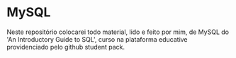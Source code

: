 # MySQL
Neste repositório colocarei todo material, lido e feito por mim, de MySQL do 'An Introductory Guide to SQL', curso na plataforma educative providenciado pelo github student pack.

